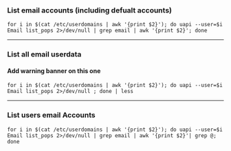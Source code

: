 
### List email accounts (including defualt accounts)

``` 
for i in $(cat /etc/userdomains | awk '{print $2}'); do uapi --user=$i Email list_pops 2>/dev/null | grep email | awk '{print $2}'; done
```
---------------------

### List all email userdata 

#### Add warning banner on this one 

``` 
for i in $(cat /etc/userdomains | awk '{print $2}'); do uapi --user=$i Email list_pops 2>/dev/null ; done | less 

```
----------------------

### List users email Accounts

``` 
for i in $(cat /etc/userdomains | awk '{print $2}'); do uapi --user=$i Email list_pops 2>/dev/null | grep email | awk '{print $2}'| grep @; done
```
